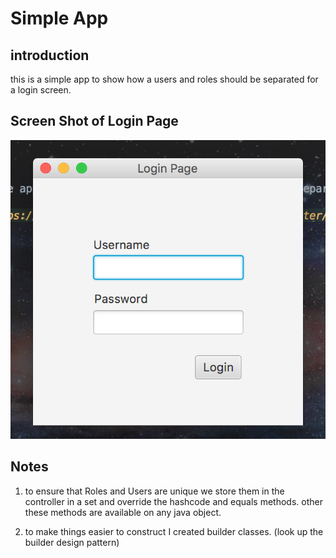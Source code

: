 
# Simple App

## introduction

this is a simple app to show how a users and roles should be separated for a login screen.


## Screen Shot of Login Page
![alt text](https://github.com/dfoulkes/SimleJavaFxApp/raw/master/markdown/images/screenshot.png "screen shot of login")


## Notes 

1. to ensure that Roles and Users are unique we store them in the controller in a set and override the hashcode and equals methods.
other these methods are available on any java object.

2. to make things easier to construct I created builder classes. (look up the builder design pattern)

